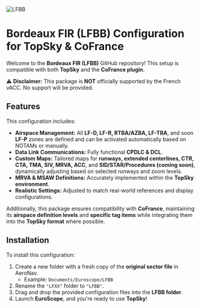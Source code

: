![LFBB](https://github.com/user-attachments/assets/abea8fb9-d0f6-43fe-bde1-bd661906b9ea)

# Bordeaux FIR (LFBB) Configuration for TopSky & CoFrance  

Welcome to the **Bordeaux FIR (LFBB)** GitHub repository! This setup is compatible with both **TopSky** and the **CoFrance plugin**.  

⚠ **Disclaimer:** This package is **NOT** officially supported by the French vACC. No support will be provided.  

## Features  

This configuration includes:  

- **Airspace Management:** All **LF-D, LF-R, RTBA/AZBA, LF-TRA**, and soon **LF-P** zones are defined and can be activated automatically based on NOTAMs or manually.  
- **Data Link Communications:** Fully functional **CPDLC & DCL**.  
- **Custom Maps:** Tailored maps for **runways, extended centerlines, CTR, CTA, TMA, SIV, MRVA, ACC**, and **SID/STAR/Procedures (coming soon)**, dynamically adjusting based on selected runways and zoom levels.  
- **MRVA & MSAW Definitions:** Accurately implemented within the **TopSky environment**.  
- **Realistic Settings:** Adjusted to match real-world references and display configurations.  

Additionally, this package ensures compatibility with **CoFrance**, maintaining its **airspace definition levels** and **specific tag items** while integrating them into the **TopSky format** where possible.  

## Installation  

To install this configuration:  

1. Create a new folder with a fresh copy of the **original sector file** in AeroNav.  
   - Example: `Documents/Euroscope/LFBB`  
2. Rename the `"LFXX"` folder to `"LFBB"`.  
3. Drag and drop the provided configuration files into the **LFBB folder**.  
4. Launch **EuroScope**, and you're ready to use **TopSky**!  
